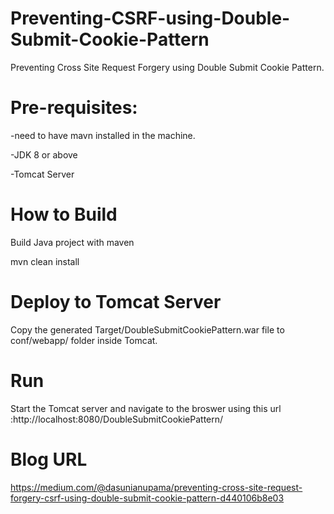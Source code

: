 # Preventing-CSRF-using-Double-Submit-Cookie-Pattern
Preventing Cross Site Request Forgery using Double Submit Cookie Pattern.

# Pre-requisites:
-need to have mavn installed in the machine.

-JDK 8 or above

-Tomcat Server

# How to Build
Build Java project with maven

mvn clean install

# Deploy to Tomcat Server
Copy the generated Target/DoubleSubmitCookiePattern.war file to conf/webapp/ folder inside Tomcat.

# Run
Start the Tomcat server and navigate to the broswer using this url :http://localhost:8080/DoubleSubmitCookiePattern/

# Blog URL
https://medium.com/@dasunianupama/preventing-cross-site-request-forgery-csrf-using-double-submit-cookie-pattern-d440106b8e03
